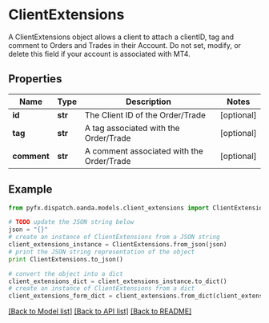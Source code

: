 # ClientExtensions

A ClientExtensions object allows a client to attach a clientID, tag and comment to Orders and Trades in their Account.  Do not set, modify, or delete this field if your account is associated with MT4.

## Properties
Name | Type | Description | Notes
------------ | ------------- | ------------- | -------------
**id** | **str** | The Client ID of the Order/Trade | [optional] 
**tag** | **str** | A tag associated with the Order/Trade | [optional] 
**comment** | **str** | A comment associated with the Order/Trade | [optional] 

## Example

```python
from pyfx.dispatch.oanda.models.client_extensions import ClientExtensions

# TODO update the JSON string below
json = "{}"
# create an instance of ClientExtensions from a JSON string
client_extensions_instance = ClientExtensions.from_json(json)
# print the JSON string representation of the object
print ClientExtensions.to_json()

# convert the object into a dict
client_extensions_dict = client_extensions_instance.to_dict()
# create an instance of ClientExtensions from a dict
client_extensions_form_dict = client_extensions.from_dict(client_extensions_dict)
```
[[Back to Model list]](../README.md#documentation-for-models) [[Back to API list]](../README.md#documentation-for-api-endpoints) [[Back to README]](../README.md)


